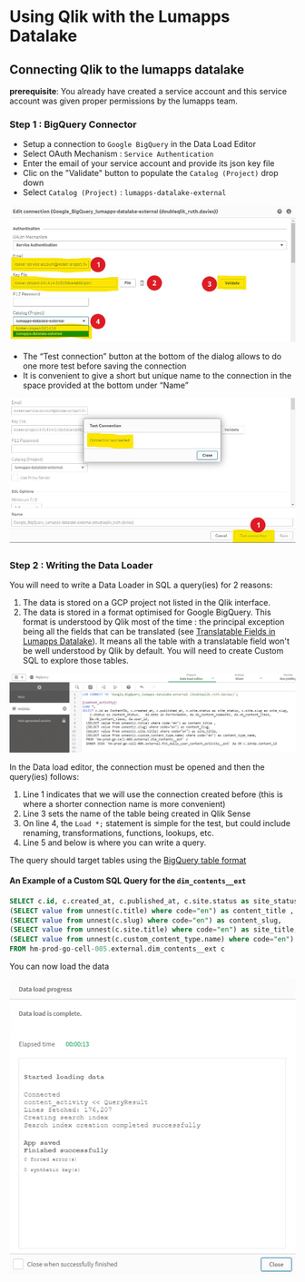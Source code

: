 # Using Qlik with the Lumapps Datalake

## Connecting Qlik to the lumapps datalake

**prerequisite**: You already have created a service account and this service account was given proper permissions by the lumapps team.

### Step 1 : BigQuery Connector

- Setup a connection to `Google BigQuery` in the Data Load Editor
- Select OAuth Mechanism : `Service Authentication`
- Enter the email of your service account and provide its json key file
- Clic on the "Validate" button to populate the `Catalog (Project)` drop down
- Select `Catalog (Project)` : `lumapps-datalake-external`


![connector](assets/1-connecting.jpg)

- The “Test connection” button at the bottom of the dialog allows to do one more test before saving the connection
- It is convenient to give a short but unique name to the connection in the space provided at the bottom under “Name” 

![testing](assets/2-testing.jpg)

### Step 2 : Writing the Data Loader

You will need to write a Data Loader in SQL a query(ies) for 2 reasons:
1. The data is stored on a GCP project not listed in the Qlik interface. 
2. The data is stored in a format optimised for Google BigQuery. This format is understood by Qlik most of the time :
the principal exception being all the fields that can be translated (see [Translatable Fields in Lumapps Datalake](../bigquery-specifics.md)).
It means all the table with a translatable field won't be well understood by Qlik by default. You will need to create Custom SQL to explore those tables.

![query](assets/3-custom-sql.png)

In the Data load editor, the connection must be opened and then the query(ies) follows:
1. Line 1 indicates that we will use the connection created before (this is where a shorter connection name is more convenient)
2. Line 3 sets the name of the table being created in Qlik Sense
3. On line 4, the `Load *;` statement is simple for the test, but could include renaming, transformations, functions, lookups, etc.
4. Line 5 and below is where you can write a query.


The query should target tables using the [BigQuery table format](../bigquery-specifics.md)

#### An Example of a Custom SQL Query for the `dim_contents__ext`


``` sql
SELECT c.id, c.created_at, c.published_at, c.site.status as site_status, c.site.slug as site_slug, c.status as content_status, 
(SELECT value from unnest(c.title) where code="en") as content_title ,
(SELECT value from unnest(c.slug) where code="en") as content_slug,
(SELECT value from unnest(c.site.title) where code="en") as site_title,
(SELECT value from unnest(c.custom_content_type.name) where code="en") as content_type_name,
FROM hm-prod-go-cell-005.external.dim_contents__ext c 
```

You can now load the data

![finally](assets/4-loading.png)
